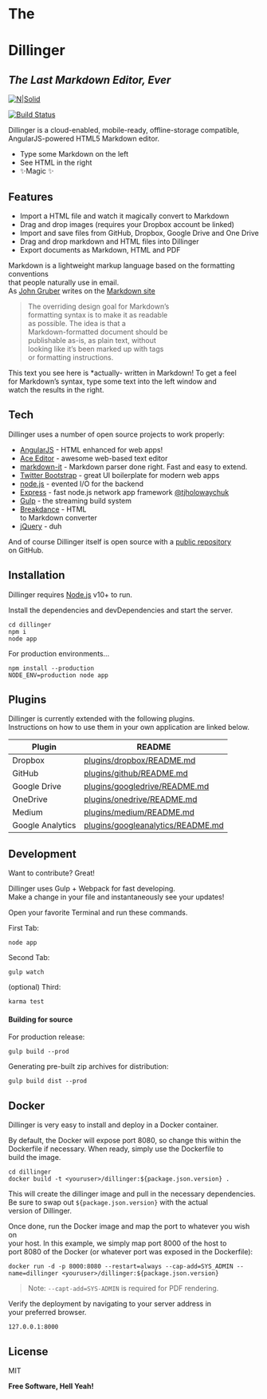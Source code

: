 <h1>The</h1>

  <h1 class="code-line" data-line-start=0 data-line-end=1 ><a id="Dillinger_0"></a>Dillinger</h1>
<h2 class="code-line" data-line-start=1 data-line-end=2 ><a id="_The_Last_Markdown_Editor_Ever__1"></a><em>The Last Markdown Editor, Ever</em></h2>
<p class="has-line-data" data-line-start="3" data-line-end="4"><a href="https://nodesource.com/products/nsolid"><img src="https://cldup.com/dTxpPi9lDf.thumb.png" alt="N|Solid"></a></p>
<p class="has-line-data" data-line-start="5" data-line-end="6"><a href="https://travis-ci.org/joemccann/dillinger"><img src="https://travis-ci.org/joemccann/dillinger.svg?branch=master" alt="Build Status"></a></p>
<p class="has-line-data" data-line-start="7" data-line-end="9">Dillinger is a cloud-enabled, mobile-ready, offline-storage compatible,<br>
AngularJS-powered HTML5 Markdown editor.</p>
<ul>
<li class="has-line-data" data-line-start="10" data-line-end="11">Type some Markdown on the left</li>
<li class="has-line-data" data-line-start="11" data-line-end="12">See HTML in the right</li>
<li class="has-line-data" data-line-start="12" data-line-end="14">✨Magic ✨</li>
</ul>
<h2 class="code-line" data-line-start=14 data-line-end=15 ><a id="Features_14"></a>Features</h2>
<ul>
<li class="has-line-data" data-line-start="16" data-line-end="17">Import a HTML file and watch it magically convert to Markdown</li>
<li class="has-line-data" data-line-start="17" data-line-end="18">Drag and drop images (requires your Dropbox account be linked)</li>
<li class="has-line-data" data-line-start="18" data-line-end="19">Import and save files from GitHub, Dropbox, Google Drive and One Drive</li>
<li class="has-line-data" data-line-start="19" data-line-end="20">Drag and drop markdown and HTML files into Dillinger</li>
<li class="has-line-data" data-line-start="20" data-line-end="22">Export documents as Markdown, HTML and PDF</li>
</ul>
<p class="has-line-data" data-line-start="22" data-line-end="25">Markdown is a lightweight markup language based on the formatting conventions<br>
that people naturally use in email.<br>
As <a href="http://daringfireball.net">John Gruber</a> writes on the <a href="http://daringfireball.net/projects/markdown/">Markdown site</a></p>
<blockquote>
<p class="has-line-data" data-line-start="26" data-line-end="33">The overriding design goal for Markdown’s<br>
formatting syntax is to make it as readable<br>
as possible. The idea is that a<br>
Markdown-formatted document should be<br>
publishable as-is, as plain text, without<br>
looking like it’s been marked up with tags<br>
or formatting instructions.</p>
</blockquote>
<p class="has-line-data" data-line-start="34" data-line-end="37">This text you see here is *actually- written in Markdown! To get a feel<br>
for Markdown’s syntax, type some text into the left window and<br>
watch the results in the right.</p>
<h2 class="code-line" data-line-start=38 data-line-end=39 ><a id="Tech_38"></a>Tech</h2>
<p class="has-line-data" data-line-start="40" data-line-end="41">Dillinger uses a number of open source projects to work properly:</p>
<ul>
<li class="has-line-data" data-line-start="42" data-line-end="43"><a href="http://angularjs.org">AngularJS</a> - HTML enhanced for web apps!</li>
<li class="has-line-data" data-line-start="43" data-line-end="44"><a href="http://ace.ajax.org">Ace Editor</a> - awesome web-based text editor</li>
<li class="has-line-data" data-line-start="44" data-line-end="45"><a href="https://github.com/markdown-it/markdown-it">markdown-it</a> - Markdown parser done right. Fast and easy to extend.</li>
<li class="has-line-data" data-line-start="45" data-line-end="46"><a href="http://twitter.github.com/bootstrap/">Twitter Bootstrap</a> - great UI boilerplate for modern web apps</li>
<li class="has-line-data" data-line-start="46" data-line-end="47"><a href="http://nodejs.org">node.js</a> - evented I/O for the backend</li>
<li class="has-line-data" data-line-start="47" data-line-end="48"><a href="http://expressjs.com">Express</a> - fast node.js network app framework <a href="http://twitter.com/tjholowaychuk">@tjholowaychuk</a></li>
<li class="has-line-data" data-line-start="48" data-line-end="49"><a href="http://gulpjs.com">Gulp</a> - the streaming build system</li>
<li class="has-line-data" data-line-start="49" data-line-end="51"><a href="https://breakdance.github.io/breakdance/">Breakdance</a> - HTML<br>
to Markdown converter</li>
<li class="has-line-data" data-line-start="51" data-line-end="53"><a href="http://jquery.com">jQuery</a> - duh</li>
</ul>
<p class="has-line-data" data-line-start="53" data-line-end="55">And of course Dillinger itself is open source with a <a href="https://github.com/joemccann/dillinger">public repository</a><br>
on GitHub.</p>
<h2 class="code-line" data-line-start=56 data-line-end=57 ><a id="Installation_56"></a>Installation</h2>
<p class="has-line-data" data-line-start="58" data-line-end="59">Dillinger requires <a href="https://nodejs.org/">Node.js</a> v10+ to run.</p>
<p class="has-line-data" data-line-start="60" data-line-end="61">Install the dependencies and devDependencies and start the server.</p>
<pre><code class="has-line-data" data-line-start="63" data-line-end="67" class="language-sh"><span class="hljs-built_in">cd</span> dillinger
npm i
node app
</code></pre>
<p class="has-line-data" data-line-start="68" data-line-end="69">For production environments…</p>
<pre><code class="has-line-data" data-line-start="71" data-line-end="74" class="language-sh">npm install --production
NODE_ENV=production node app
</code></pre>
<h2 class="code-line" data-line-start=75 data-line-end=76 ><a id="Plugins_75"></a>Plugins</h2>
<p class="has-line-data" data-line-start="77" data-line-end="79">Dillinger is currently extended with the following plugins.<br>
Instructions on how to use them in your own application are linked below.</p>
<table class="table table-striped table-bordered">
<thead>
<tr>
<th>Plugin</th>
<th>README</th>
</tr>
</thead>
<tbody>
<tr>
<td>Dropbox</td>
<td><a href="https://github.com/joemccann/dillinger/tree/master/plugins/dropbox/README.md">plugins/dropbox/README.md</a></td>
</tr>
<tr>
<td>GitHub</td>
<td><a href="https://github.com/joemccann/dillinger/tree/master/plugins/github/README.md">plugins/github/README.md</a></td>
</tr>
<tr>
<td>Google Drive</td>
<td><a href="https://github.com/joemccann/dillinger/tree/master/plugins/googledrive/README.md">plugins/googledrive/README.md</a></td>
</tr>
<tr>
<td>OneDrive</td>
<td><a href="https://github.com/joemccann/dillinger/tree/master/plugins/onedrive/README.md">plugins/onedrive/README.md</a></td>
</tr>
<tr>
<td>Medium</td>
<td><a href="https://github.com/joemccann/dillinger/tree/master/plugins/medium/README.md">plugins/medium/README.md</a></td>
</tr>
<tr>
<td>Google Analytics</td>
<td><a href="https://github.com/RahulHP/dillinger/blob/master/plugins/googleanalytics/README.md">plugins/googleanalytics/README.md</a></td>
</tr>
</tbody>
</table>
<h2 class="code-line" data-line-start=89 data-line-end=90 ><a id="Development_89"></a>Development</h2>
<p class="has-line-data" data-line-start="91" data-line-end="92">Want to contribute? Great!</p>
<p class="has-line-data" data-line-start="93" data-line-end="95">Dillinger uses Gulp + Webpack for fast developing.<br>
Make a change in your file and instantaneously see your updates!</p>
<p class="has-line-data" data-line-start="96" data-line-end="97">Open your favorite Terminal and run these commands.</p>
<p class="has-line-data" data-line-start="98" data-line-end="99">First Tab:</p>
<pre><code class="has-line-data" data-line-start="101" data-line-end="103" class="language-sh">node app
</code></pre>
<p class="has-line-data" data-line-start="104" data-line-end="105">Second Tab:</p>
<pre><code class="has-line-data" data-line-start="107" data-line-end="109" class="language-sh">gulp watch
</code></pre>
<p class="has-line-data" data-line-start="110" data-line-end="111">(optional) Third:</p>
<pre><code class="has-line-data" data-line-start="113" data-line-end="115" class="language-sh">karma <span class="hljs-built_in">test</span>
</code></pre>
<h4 class="code-line" data-line-start=116 data-line-end=117 ><a id="Building_for_source_116"></a>Building for source</h4>
<p class="has-line-data" data-line-start="118" data-line-end="119">For production release:</p>
<pre><code class="has-line-data" data-line-start="121" data-line-end="123" class="language-sh">gulp build --prod
</code></pre>
<p class="has-line-data" data-line-start="124" data-line-end="125">Generating pre-built zip archives for distribution:</p>
<pre><code class="has-line-data" data-line-start="127" data-line-end="129" class="language-sh">gulp build dist --prod
</code></pre>
<h2 class="code-line" data-line-start=130 data-line-end=131 ><a id="Docker_130"></a>Docker</h2>
<p class="has-line-data" data-line-start="132" data-line-end="133">Dillinger is very easy to install and deploy in a Docker container.</p>
<p class="has-line-data" data-line-start="134" data-line-end="137">By default, the Docker will expose port 8080, so change this within the<br>
Dockerfile if necessary. When ready, simply use the Dockerfile to<br>
build the image.</p>
<pre><code class="has-line-data" data-line-start="139" data-line-end="142" class="language-sh"><span class="hljs-built_in">cd</span> dillinger
docker build -t &lt;youruser&gt;/dillinger:<span class="hljs-variable">${package.json.version}</span> .
</code></pre>
<p class="has-line-data" data-line-start="143" data-line-end="146">This will create the dillinger image and pull in the necessary dependencies.<br>
Be sure to swap out <code>${package.json.version}</code> with the actual<br>
version of Dillinger.</p>
<p class="has-line-data" data-line-start="147" data-line-end="150">Once done, run the Docker image and map the port to whatever you wish on<br>
your host. In this example, we simply map port 8000 of the host to<br>
port 8080 of the Docker (or whatever port was exposed in the Dockerfile):</p>
<pre><code class="has-line-data" data-line-start="152" data-line-end="154" class="language-sh">docker run <span class="hljs-operator">-d</span> -p <span class="hljs-number">8000</span>:<span class="hljs-number">8080</span> --restart=always --cap-add=SYS_ADMIN --name=dillinger &lt;youruser&gt;/dillinger:<span class="hljs-variable">${package.json.version}</span>
</code></pre>
<blockquote>
<p class="has-line-data" data-line-start="155" data-line-end="156">Note: <code>--capt-add=SYS-ADMIN</code> is required for PDF rendering.</p>
</blockquote>
<p class="has-line-data" data-line-start="157" data-line-end="159">Verify the deployment by navigating to your server address in<br>
your preferred browser.</p>
<pre><code class="has-line-data" data-line-start="161" data-line-end="163" class="language-sh"><span class="hljs-number">127.0</span>.<span class="hljs-number">0.1</span>:<span class="hljs-number">8000</span>
</code></pre>
<h2 class="code-line" data-line-start=164 data-line-end=165 ><a id="License_164"></a>License</h2>
<p class="has-line-data" data-line-start="166" data-line-end="167">MIT</p>
<p class="has-line-data" data-line-start="168" data-line-end="169"><strong>Free Software, Hell Yeah!</strong></p>
